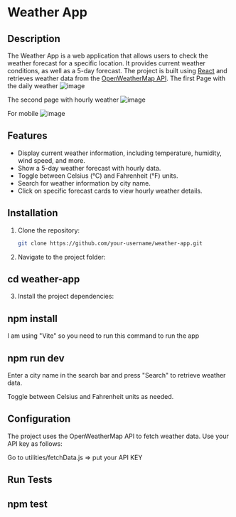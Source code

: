 # Weather App

## Description

The Weather App is a web application that allows users to check the weather forecast for a specific location. It provides current weather conditions, as well as a 5-day forecast. The project is built using [React](https://reactjs.org/) and retrieves weather data from the [OpenWeatherMap API](https://openweathermap.org/).
The first Page with the daily weather
![image](https://github.com/romashka85/weather-app/assets/22292408/3737b331-1ac9-49a5-b63c-be6225af7680)

The second page with hourly weather
![image](https://github.com/romashka85/weather-app/assets/22292408/20eb59a6-ed4e-4ba4-b31b-2c7a2f1b320a)

For mobile
![image](https://github.com/romashka85/weather-app/assets/22292408/0e4596a1-7c33-470b-a678-3f320d7a6e05)

## Features

- Display current weather information, including temperature, humidity, wind speed, and more.
- Show a 5-day weather forecast with hourly data.
- Toggle between Celsius (°C) and Fahrenheit (°F) units.
- Search for weather information by city name.
- Click on specific forecast cards to view hourly weather details.

## Installation

1. Clone the repository:

   ```bash
   git clone https://github.com/your-username/weather-app.git

2. Navigate to the project folder:

## cd weather-app

3. Install the project dependencies:

## npm install

I am using "Vite" so you need to run this command to run the app
## npm run dev

Enter a city name in the search bar and press "Search" to retrieve weather data.

Toggle between Celsius and Fahrenheit units as needed.

## Configuration

The project uses the OpenWeatherMap API to fetch weather data. Use your API key as follows:

Go to utilities/fetchData.js => put your API KEY 

## Run Tests

## npm test
